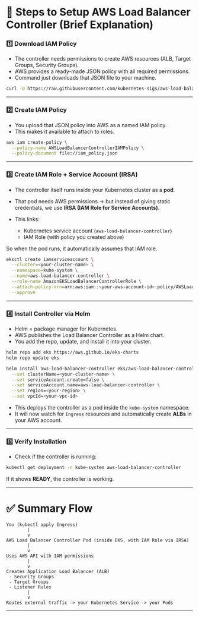 

# 📝 Steps to Setup AWS Load Balancer Controller (Brief Explanation)

### 1️⃣ **Download IAM Policy**

* The controller needs permissions to create AWS resources (ALB, Target Groups, Security Groups).
* AWS provides a ready-made JSON policy with all required permissions.
* Command just downloads that JSON file to your machine.

```bash
curl -O https://raw.githubusercontent.com/kubernetes-sigs/aws-load-balancer-controller/v2.11.0/docs/install/iam_policy.json
```

---

### 2️⃣ **Create IAM Policy**

* You upload that JSON policy into AWS as a named IAM policy.
* This makes it available to attach to roles.

```bash
aws iam create-policy \
  --policy-name AWSLoadBalancerControllerIAMPolicy \
  --policy-document file://iam_policy.json
```

---

### 3️⃣ **Create IAM Role + Service Account (IRSA)**

* The controller itself runs inside your Kubernetes cluster as a **pod**.
* That pod needs AWS permissions → but instead of giving static credentials, we use **IRSA (IAM Role for Service Accounts)**.
* This links:

  * Kubernetes service account (`aws-load-balancer-controller`)
  * IAM Role (with policy you created above)

So when the pod runs, it automatically assumes that IAM role.

```bash
eksctl create iamserviceaccount \
  --cluster=<your-cluster-name> \
  --namespace=kube-system \
  --name=aws-load-balancer-controller \
  --role-name AmazonEKSLoadBalancerControllerRole \
  --attach-policy-arn=arn:aws:iam::<your-aws-account-id>:policy/AWSLoadBalancerControllerIAMPolicy \
  --approve
```

---

### 4️⃣ **Install Controller via Helm**

* Helm = package manager for Kubernetes.
* AWS publishes the Load Balancer Controller as a Helm chart.
* You add the repo, update, and install it into your cluster.

```bash
helm repo add eks https://aws.github.io/eks-charts
helm repo update eks

helm install aws-load-balancer-controller eks/aws-load-balancer-controller -n kube-system \
  --set clusterName=<your-cluster-name> \
  --set serviceAccount.create=false \
  --set serviceAccount.name=aws-load-balancer-controller \
  --set region=<your-region> \
  --set vpcId=<your-vpc-id>
```

* This deploys the controller as a pod inside the `kube-system` namespace.
* It will now watch for `Ingress` resources and automatically create **ALBs** in your AWS account.

---

### 5️⃣ **Verify Installation**

* Check if the controller is running:

```bash
kubectl get deployment -n kube-system aws-load-balancer-controller
```

If it shows **READY**, the controller is working.

---

# ✅ Summary Flow

```
You (kubectl apply Ingress)
        |
        v
AWS Load Balancer Controller Pod (inside EKS, with IAM Role via IRSA)
        |
        v
Uses AWS API with IAM permissions
        |
        v
Creates Application Load Balancer (ALB)
 - Security Groups
 - Target Groups
 - Listener Rules
        |
        v
Routes external traffic -> your Kubernetes Service -> your Pods
```

---

